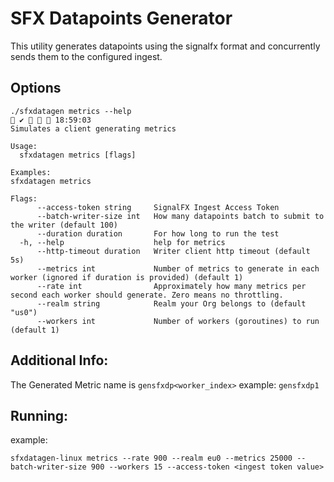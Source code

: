 # SFX Datapoints Generator

This utility generates datapoints using the signalfx format and concurrently sends them to the configured ingest. 

## Options

````
./sfxdatagen metrics --help                                                                                                                                    ✔    18:59:03 
Simulates a client generating metrics

Usage:
  sfxdatagen metrics [flags]

Examples:
sfxdatagen metrics

Flags:
      --access-token string     SignalFX Ingest Access Token
      --batch-writer-size int   How many datapoints batch to submit to the writer (default 100)
      --duration duration       For how long to run the test
  -h, --help                    help for metrics
      --http-timeout duration   Writer client http timeout (default 5s)
      --metrics int             Number of metrics to generate in each worker (ignored if duration is provided) (default 1)
      --rate int                Approximately how many metrics per second each worker should generate. Zero means no throttling.
      --realm string            Realm your Org belongs to (default "us0")
      --workers int             Number of workers (goroutines) to run (default 1)
````
## Additional Info:
The Generated Metric name is `gensfxdp<worker_index>` example: `gensfxdp1`

## Running:

example: 
````
sfxdatagen-linux metrics --rate 900 --realm eu0 --metrics 25000 --batch-writer-size 900 --workers 15 --access-token <ingest token value>
````